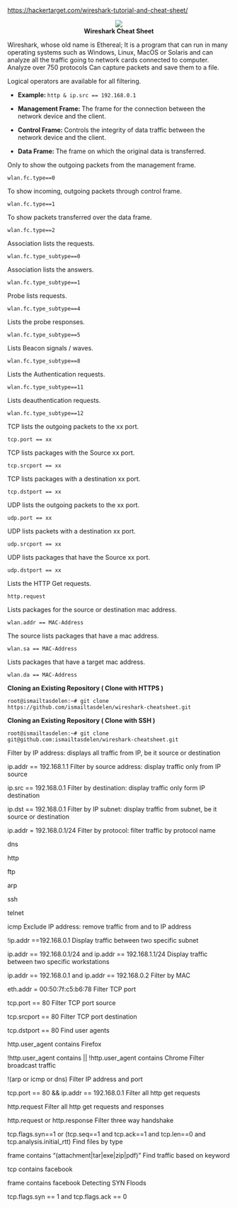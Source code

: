 https://hackertarget.com/wireshark-tutorial-and-cheat-sheet/
<p align="center">
  <img src="https://www.wireshark.org/assets/theme-2015/images/wireshark_logo.png">
  <br>
  <b> Wireshark Cheat Sheet</b>
</p>

<p> Wireshark, whose old name is Ethereal; It is a program that can run in many operating systems such as Windows, Linux, MacOS or Solaris and can analyze all the traffic going to network cards connected to computer. Analyze over 750 protocols Can capture packets and save them to a file. </p>

 Logical operators are available for all filtering.

+ <b> Example: </b> ```http & ip.src == 192.168.0.1```

+ <b> Management Frame: </b> The frame for the connection between the network device and the client.

+ <b> Control Frame: </b> Controls the integrity of data traffic between the network device and the client.

+ <b> Data Frame: </b> The frame on which the original data is transferred.

Only to show the outgoing packets from the management frame.
 
```
wlan.fc.type==0
```

To show incoming, outgoing packets through control frame.

```
wlan.fc.type==1
```

To show packets transferred over the data frame.

```
wlan.fc.type==2
```

Association lists the requests.

```
wlan.fc.type_subtype==0
```

Association lists the answers.

```
wlan.fc.type_subtype==1
```

Probe lists requests.

```
wlan.fc.type_subtype==4
```

Lists the probe responses.

```
wlan.fc.type_subtype==5
```

Lists Beacon signals / waves.

```
wlan.fc.type_subtype==8
```

Lists the Authentication requests.

```
wlan.fc.type_subtype==11
```

Lists deauthentication requests.

```
wlan.fc.type_subtype==12
```

TCP lists the outgoing packets to the xx port.

```
tcp.port == xx
```

TCP lists packages with the Source xx port.

```
tcp.srcport == xx
```

TCP lists packages with a destination xx port.

```
tcp.dstport == xx
```

UDP lists the outgoing packets to the xx port.

```
udp.port == xx
```

UDP lists packets with a destination xx port.

```
udp.srcport == xx
```

UDP lists packages that have the Source xx port.

```
udp.dstport == xx
```

Lists the HTTP Get requests.

```
http.request
```

Lists packages for the source or destination mac address.

```
wlan.addr == MAC-Address
```

The source lists packages that have a mac address.

```
wlan.sa == MAC-Address
```

Lists packages that have a target mac address.

```
wlan.da == MAC-Address
```

<b> Cloning an Existing Repository ( Clone with HTTPS ) </b>
```
root@ismailtasdelen:~# git clone https://github.com/ismailtasdelen/wireshark-cheatsheet.git
```

<b> Cloning an Existing Repository ( Clone with SSH ) </b>
```
root@ismailtasdelen:~# git clone git@github.com:ismailtasdelen/wireshark-cheatsheet.git
```


Filter by IP address: displays all traffic from IP, be it source or destination

ip.addr == 192.168.1.1
Filter by source address: display traffic only from IP source

ip.src == 192.168.0.1
Filter by destination: display traffic only form IP destination

ip.dst == 192.168.0.1
Filter by IP subnet: display traffic from subnet, be it source or destination

ip.addr = 192.168.0.1/24
Filter by protocol: filter traffic by protocol name

dns

http

ftp

arp

ssh

telnet

icmp
Exclude IP address: remove traffic from and to IP address

!ip.addr ==192.168.0.1
Display traffic between two specific subnet

ip.addr == 192.168.0.1/24 and ip.addr == 192.168.1.1/24
Display traffic between two specific workstations

ip.addr == 192.168.0.1 and ip.addr == 192.168.0.2
Filter by MAC

eth.addr = 00:50:7f:c5:b6:78
Filter TCP port

tcp.port == 80
Filter TCP port source

tcp.srcport == 80
Filter TCP port destination

tcp.dstport == 80
Find user agents

http.user_agent contains Firefox

!http.user_agent contains || !http.user_agent contains Chrome
Filter broadcast traffic

!(arp or icmp or dns)
Filter IP address and port

tcp.port == 80 && ip.addr == 192.168.0.1
Filter all http get requests

http.request
Filter all http get requests and responses

http.request or http.response
Filter three way handshake

tcp.flags.syn==1 or (tcp.seq==1 and tcp.ack==1 and tcp.len==0 and tcp.analysis.initial_rtt)
Find files by type

frame contains “(attachment|tar|exe|zip|pdf)”
Find traffic based on keyword

tcp contains facebook

frame contains facebook
Detecting SYN Floods

tcp.flags.syn == 1 and tcp.flags.ack == 0
